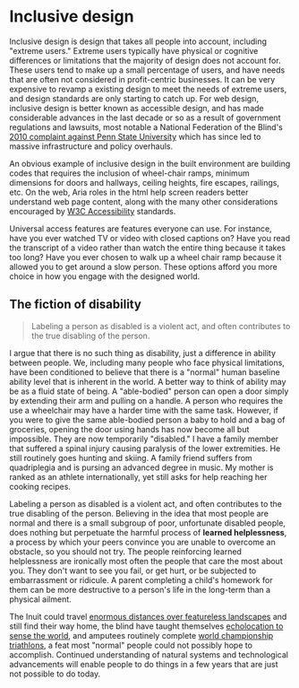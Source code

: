# Inclusive design

Inclusive design is design that takes all people into account, including "extreme users." Extreme users typically have physical or cognitive differences or limitations that the majority of design does not account for. These users tend to make up a small percentage of users, and have needs that are often not considered in profit-centric businesses. It can be very expensive to revamp a existing design to meet the needs of extreme users, and design standards are only starting to catch up. For web design, inclusive design is better known as accessible design, and has made considerable advances in the last decade or so as a result of government regulations and lawsuits, most notable a National Federation of the Blind's [2010 complaint against Penn State University](https://nfb.org/node/1026) which has since led to massive infrastructure and policy overhauls.

An obvious example of inclusive design in the built environment are building codes that requires the inclusion of wheel-chair ramps, minimum dimensions for doors and hallways, ceiling heights, fire escapes, railings, etc. On the web, Aria roles in the html help screen readers better understand web page content, along with the many other considerations encouraged by [W3C Accessibility](https://www.w3.org/standards/webdesign/accessibility) standards.

Universal access features are features everyone can use. For instance, have you ever watched TV or video with closed captions on? Have you read the transcript of a video rather than watch the entire thing because it takes too long? Have you ever chosen to walk up a wheel chair ramp because it allowed you to get around a slow person. These options afford you more choice in how you engage with the designed world.

## The fiction of disability

> Labeling a person as disabled is a violent act, and often contributes to the true disabling of the person.

I argue that there is no such thing as disability, just a difference in ability between people. We, including many people who face physical limitations, have been conditioned to believe that there is a "normal" human baseline ability level that is inherent in the world. A better way to think of ability may be as a fluid state of being. A "able-bodied" person can open a door simply by extending their arm and pulling on a handle. A person who requires the use a wheelchair may have a harder time with the same task. However, if you were to give the same able-bodied person a baby to hold and a bag of groceries, opening the door using hands has now become all but impossible. They are now temporarily "disabled." I have a family member that suffered a spinal injury causing paralysis of the lower extremities. He still routinely goes hunting and skiing. A family friend suffers from quadriplegia and is pursing an advanced degree in music. My mother is ranked as an athlete internationally, yet still asks for help reaching her cooking recipes.

Labeling a person as disabled is a violent act, and often contributes to the true disabling of the person. Believing in the idea that most people are normal and there is a small subgroup of poor, unfortunate disabled people, does nothing but perpetuate the harmful process of **learned helplessness**, a process by which your peers convince you are unable to overcome an obstacle, so you should not try. The people reinforcing learned helplessness are ironically most often the people that care the most about you. They don't want to see you fail, or get hurt, or be subjected to embarrassment or ridicule. A parent completing a child's homework for them can be more destructive to a person's life in the long-term than a physical ailment.

The Inuit could travel [enormous distances over featureless landscapes](http://www.sensorystudies.org/inuit-orienting-traveling-along-familiar-horizons/) and still find their way home, the blind have taught themselves [echolocation to sense the world](https://www.youtube.com/watch?v=ob-P2a6Mrjs), and amputees routinely complete [world championship triathlons](http://www.scottrigsby.com/ach.html), a feat most "normal" people could not possibly hope to accomplish. Continued understanding of natural systems and technological advancements will enable people to do things in a few years that are just not possible to do today.

